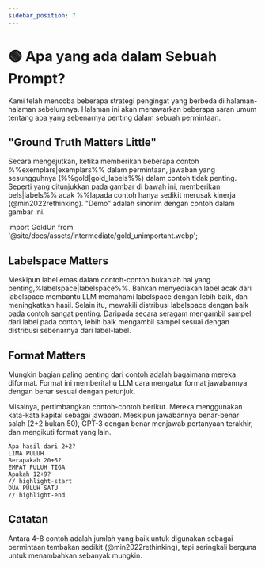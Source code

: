 ```yaml
---
sidebar_position: 7
---
```


# 🟢 Apa yang ada dalam Sebuah Prompt?

Kami telah mencoba beberapa strategi pengingat yang berbeda di halaman-halaman sebelumnya. Halaman ini akan menawarkan beberapa saran umum tentang apa yang sebenarnya penting dalam sebuah permintaan.


## "Ground Truth Matters Little"


Secara mengejutkan, ketika memberikan beberapa contoh %%exemplars|exemplars%% dalam permintaan, jawaban yang sesungguhnya (%%gold|gold_labels%%) dalam contoh tidak penting. Seperti yang ditunjukkan pada gambar di bawah ini, memberikan bels|labels%% acak %%lapada contoh hanya sedikit merusak kinerja (@min2022rethinking). "Demo" adalah sinonim dengan contoh dalam gambar ini.

import GoldUn from '@site/docs/assets/intermediate/gold_unimportant.webp';

<div style={{textAlign: 'center'}}>
  <LazyLoadImage src={GoldUn} style={{width: "750px"}} />
</div>

## Labelspace Matters

Meskipun label emas dalam contoh-contoh bukanlah hal yang penting,%labelspace|labelspace%%. Bahkan menyediakan label acak dari labelspace membantu LLM memahami labelspace dengan lebih baik, dan meningkatkan hasil. Selain itu, mewakili distribusi labelspace dengan baik pada contoh sangat penting. Daripada secara seragam mengambil sampel dari label pada contoh, lebih baik mengambil sampel sesuai dengan distribusi sebenarnya dari label-label.

## Format Matters

Mungkin bagian paling penting dari contoh adalah bagaimana mereka diformat. Format ini memberitahu LLM cara mengatur format jawabannya dengan benar sesuai dengan petunjuk.

Misalnya, pertimbangkan contoh-contoh berikut. Mereka menggunakan kata-kata kapital sebagai jawaban. Meskipun jawabannya benar-benar salah (2+2 bukan 50), GPT-3 dengan benar menjawab pertanyaan terakhir, dan mengikuti format yang lain.

```text
Apa hasil dari 2+2? 
LIMA PULUH
Berapakah 20+5?
EMPAT PULUH TIGA
Apakah 12+9?
// highlight-start
DUA PULUH SATU
// highlight-end
```

## Catatan

Antara 4-8 contoh adalah jumlah yang baik untuk digunakan sebagai permintaan tembakan sedikit (@min2022rethinking), tapi seringkali berguna untuk menambahkan sebanyak mungkin.
